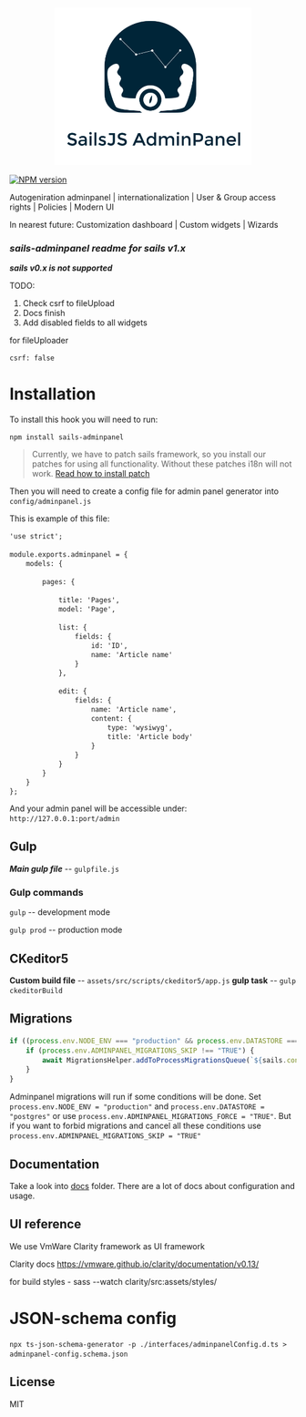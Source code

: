 
<p align="center">
<img alt="Redox" width="346" src="assets/identy/logo.svg">
</p>



<span class="badge-npmversion"><a href="https://npmjs.org/package/sails-adminpanel" title="View this project on NPM"><img src="https://img.shields.io/npm/v/sails-adminpanel.svg" alt="NPM version" /></a></span>


Autogeniration adminpanel |  internationalization | User & Group access rights | Policies | Modern UI

In nearest future: Customization dashboard | Custom widgets | Wizards

### ***sails-adminpanel readme for sails v1.x***

___sails v0.x is not supported___

TODO: 
1. Check csrf to fileUpload
2. Docs finish
3. Add disabled fields to all widgets

for fileUploader

    csrf: false


# Installation

To install this hook you will need to run:

    npm install sails-adminpanel

> Currently, we have to patch sails framework, so you install our patches for using
all functionality. Without these patches i18n will not work. [Read how to install patch](https://www.npmjs.com/package/dark-sails)

Then you will need to create a config file for admin panel generator into `config/adminpanel.js`

This is example of this file:

    'use strict';

    module.exports.adminpanel = {
        models: {

            pages: {

                title: 'Pages',
                model: 'Page',

                list: {
                    fields: {
                        id: 'ID',
                        name: 'Article name'
                    }
                },

                edit: {
                    fields: {
                        name: 'Article name',
                        content: {
                            type: 'wysiwyg',
                            title: 'Article body'
                        }
                    }
                }
            }
        }
    };


And your admin panel will be accessible under: `http://127.0.0.1:port/admin`

## Gulp
***Main gulp file*** -- `gulpfile.js`
### Gulp commands
`gulp` -- development mode

`gulp prod` -- production mode

## CKeditor5
**Custom build file** -- `assets/src/scripts/ckeditor5/app.js`
**gulp task** -- `gulp ckeditorBuild`

## Migrations
```javascript
if ((process.env.NODE_ENV === "production" && process.env.DATASTORE === "postgres") || process.env.ADMINPANEL_MIGRATIONS_FORCE === "TRUE")  {
    if (process.env.ADMINPANEL_MIGRATIONS_SKIP !== "TRUE") {
        await MigrationsHelper.addToProcessMigrationsQueue(`${sails.config.adminpanel.rootPath}/migrations`, "up");
    }
}
```

Adminpanel migrations will run if some conditions will be done.
Set `process.env.NODE_ENV = "production"` and `process.env.DATASTORE = "postgres"`
or use `process.env.ADMINPANEL_MIGRATIONS_FORCE = "TRUE"`. But if you want to forbid
migrations and cancel all these conditions use `process.env.ADMINPANEL_MIGRATIONS_SKIP = "TRUE"`

## Documentation

Take a look into [docs](https://github.com/sails-adminpanel/sails-adminpanel/tree/master/docs) folder. There are a lot of docs about configuration and usage.

## UI reference

We use VmWare Clarity framework as UI framework

Clarity docs https://vmware.github.io/clarity/documentation/v0.13/

for build styles - sass --watch clarity/src:assets/styles/

# JSON-schema config 

`npx ts-json-schema-generator -p ./interfaces/adminpanelConfig.d.ts > adminpanel-config.schema.json`

## License

MIT
